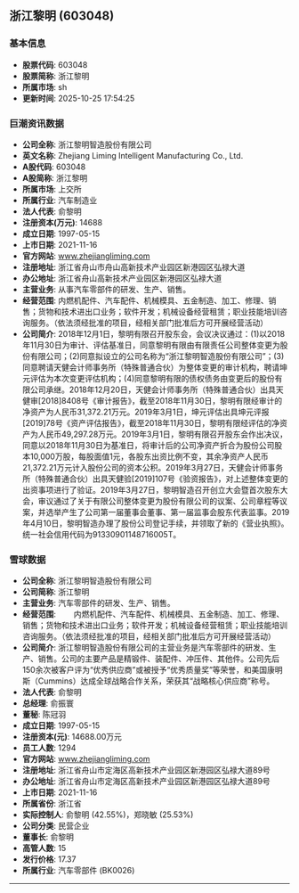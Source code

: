## 浙江黎明 (603048)

### 基本信息

- **股票代码**: 603048
- **股票简称**: 浙江黎明
- **所属市场**: sh
- **更新时间**: 2025-10-25 17:54:25

### 巨潮资讯数据

- **公司全称**: 浙江黎明智造股份有限公司
- **英文名称**: Zhejiang Liming Intelligent Manufacturing Co., Ltd.
- **A股代码**: 603048
- **A股简称**: 浙江黎明
- **所属市场**: 上交所
- **所属行业**: 汽车制造业
- **法人代表**: 俞黎明
- **注册资本(万元)**: 14688
- **成立日期**: 1997-05-15
- **上市日期**: 2021-11-16
- **官方网站**: www.zhejiangliming.com
- **注册地址**: 浙江省舟山市舟山高新技术产业园区新港园区弘禄大道
- **办公地址**: 浙江省舟山高新技术产业园区新港园区弘禄大道
- **主营业务**: 从事汽车零部件的研发、生产、销售。
- **经营范围**: 内燃机配件、汽车配件、机械模具、五金制造、加工、修理、销售；货物和技术进出口业务；软件开发；机械设备经营租赁；职业技能培训咨询服务。（依法须经批准的项目，经相关部门批准后方可开展经营活动）
- **公司简介**: 2018年12月1日，黎明有限召开股东会，会议决议通过：(1)以2018年11月30日为审计、评估基准日，同意黎明有限由有限责任公司整体变更为股份有限公司；(2)同意拟设立的公司名称为“浙江黎明智造股份有限公司”；(3)同意聘请天健会计师事务所（特殊普通合伙）为整体变更的审计机构，聘请坤元评估为本次变更评估机构；(4)同意黎明有限的债权债务由变更后的股份有限公司承继。2018年12月20日，天健会计师事务所（特殊普通合伙）出具天健审[2018]8408号《审计报告》，截至2018年11月30日，黎明有限经审计的净资产为人民币31,372.21万元。2019年3月1日，坤元评估出具坤元评报[2019]78号《资产评估报告》，截至2018年11月30日，黎明有限经评估的净资产为人民币49,297.28万元。2019年3月1日，黎明有限召开股东会作出决议，同意以2018年11月30日为基准日，将审计后的公司净资产折合为股份公司股本10,000万股，每股面值1元，各股东出资比例不变，其余净资产人民币21,372.21万元计入股份公司的资本公积。2019年3月27日，天健会计师事务所（特殊普通合伙）出具天健验[2019]107号《验资报告》，对上述整体变更的出资事项进行了验证。2019年3月27日，黎明智造召开创立大会暨首次股东大会，审议通过了关于有限公司整体变更为股份有限公司的议案、公司章程等议案，并选举产生了公司第一届董事会董事、第一届监事会股东代表监事。2019年4月10日，黎明智造办理了股份公司登记手续，并领取了新的《营业执照》。统一社会信用代码为91330901148716005T。

### 雪球数据

- **公司全称**: 浙江黎明智造股份有限公司
- **公司简称**: 浙江黎明
- **主营业务**: 汽车零部件的研发、生产、销售。
- **经营范围**: 　　内燃机配件、汽车配件、机械模具、五金制造、加工、修理、销售；货物和技术进出口业务；软件开发；机械设备经营租赁；职业技能培训咨询服务。（依法须经批准的项目，经相关部门批准后方可开展经营活动）
- **公司简介**: 浙江黎明智造股份有限公司的主营业务是汽车零部件的研发、生产、销售。公司的主要产品是精锻件、装配件、冲压件、其他件。公司先后150余次被客户评为“优秀供应商”或被授予“优秀质量奖”等荣誉，和美国康明斯（Cummins）达成全球战略合作关系，荣获其“战略核心供应商”称号。
- **法人代表**: 俞黎明
- **总经理**: 俞振寰
- **董秘**: 陈冠羽
- **成立日期**: 1997-05-15
- **注册资本(元)**: 14688.00万元
- **员工人数**: 1294
- **官方网站**: www.zhejiangliming.com
- **注册地址**: 浙江省舟山市定海区高新技术产业园区新港园区弘禄大道89号
- **办公地址**: 浙江省舟山市定海区高新技术产业园区新港园区弘禄大道89号
- **上市日期**: 2021-11-16
- **所属省份**: 浙江省
- **实际控制人**: 俞黎明 (42.55%)，郑晓敏 (25.53%)
- **公司分类**: 民营企业
- **董事长**: 俞黎明
- **高管人数**: 15
- **发行价格**: 17.37
- **所属行业**: 汽车零部件 (BK0026)

---